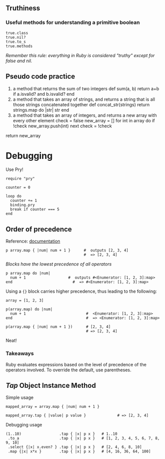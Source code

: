 ## Truthiness

### Useful methods for understanding a primitive boolean
```
true.class
true.nil?
true.to_s
true.methods
```
*Remember this rule: everything in Ruby is considered "truthy" except for false and nil.*

## Pseudo code practice
1. a method that returns the sum of two integers
def sum(a, b)
return a+b if a.isvalid? and b.isvalid?
end
2. a method that takes an array of strings, and returns a string that is all those strings concatenated together
def concat_str(strings)
return strings.map do |str| str
end
3. a method that takes an array of integers, and returns a new array with every other element
check = false
new_array = []
for int in array do
  if !check
    new_array.push(int)
    next
  check = !check

return new_array

# Debugging
Use Pry!
```
require "pry"

counter = 0

loop do
  counter += 1
  binding.pry
  break if counter === 5
end
```

## Order of precedence
Reference: [documentation]('https://ruby-doc.org/core-2.6.3/doc/syntax/precedence_rdoc.html')
```
p array.map { |num| num + 1 }      #  outputs [2, 3, 4]
                                   #  => [2, 3, 4]
```

*Blocks have the lowest precedence of all operators*
```
p array.map do |num|
  num + 1                   #  outputs #<Enumerator: [1, 2, 3]:map>
end                           #  => #<Enumerator: [1, 2, 3]:map>
```
Using a `{}` block carries higher precedence, thus leading to the following:
```
array = [1, 2, 3]

p(array.map) do |num|
  num + 1                           #  <Enumerator: [1, 2, 3]:map>
end                                 #  => <Enumerator: [1, 2, 3]:map>

p(array.map { |num| num + 1 })      # [2, 3, 4]
                                    # => [2, 3, 4]
```
Neat!

### Takeaways
Ruby evaluates expressions based on the level of precedence of the operators involved.
To override the default, use parentheses.

## *Tap* Object Instance Method
Simple usage
```
mapped_array = array.map { |num| num + 1 }

mapped_array.tap { |value| p value }              # => [2, 3, 4]
```
Debugging usage
```
(1..10)                 .tap { |x| p x }   # 1..10
 .to_a                  .tap { |x| p x }   # [1, 2, 3, 4, 5, 6, 7, 8, 9, 10]
 .select {|x| x.even? } .tap { |x| p x }   # [2, 4, 6, 8, 10]
 .map {|x| x*x }        .tap { |x| p x }   # [4, 16, 36, 64, 100]
```
